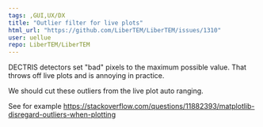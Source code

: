 ```yaml
---
tags: ,GUI,UX/DX
title: "Outlier filter for live plots"
html_url: "https://github.com/LiberTEM/LiberTEM/issues/1310"
user: uellue
repo: LiberTEM/LiberTEM
---
```


DECTRIS detectors set "bad" pixels to the maximum possible value. That throws off live plots and is annoying in practice.

We should cut these outliers from the live plot auto ranging.

See for example https://stackoverflow.com/questions/11882393/matplotlib-disregard-outliers-when-plotting